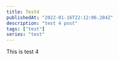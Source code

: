 ```yaml
---
title: Test4
publishedAt: "2022-01-16T22:12:06.284Z"
description: "test 4 post"
tags: ["test"]
series: "test"
---
```


This is test 4
